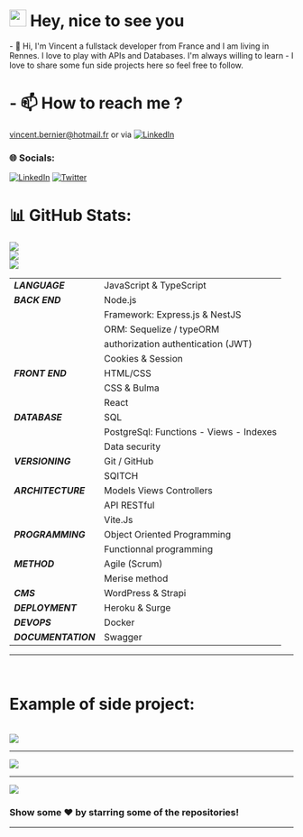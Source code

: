 <h1><img src="https://emojis.slackmojis.com/emojis/images/1531849430/4246/blob-sunglasses.gif?1531849430" width="30"/> Hey, nice to see you</h1>
- 👀 Hi, I'm Vincent a fullstack developer from France and I am living in Rennes. I love to play with APIs and Databases. 
I'm always willing to learn
- I love to share some fun side projects here so feel free to follow.

# - 📫 How to reach me ?

vincent.bernier@hotmail.fr or via [![LinkedIn](https://img.shields.io/badge/LinkedIn-%230077B5.svg?logo=linkedin&logoColor=white)](https://www.linkedin.com/in/vincent-bernier-javascript/)

### 🌐 Socials:

[![LinkedIn](https://img.shields.io/badge/LinkedIn-%230077B5.svg?logo=linkedin&logoColor=white)](https://www.linkedin.com/in/vincent-bernier-javascript/) [![Twitter](https://img.shields.io/badge/Twitter-%231DA1F2.svg?logo=Twitter&logoColor=white)](https://twitter.com/vincentbernier2)

# 📊 GitHub Stats:

![](https://github-readme-stats.vercel.app/api?username=VincentBernier35&theme=radical&include_all_commits=true&count_private=true)<br/>
![](https://github-readme-streak-stats.herokuapp.com/?user=VincentBernier35&theme=radical)<br/>
![](https://github-readme-stats.vercel.app/api/top-langs/?username=VincentBernier35&theme=radical&include_all_commits=true&count_private=true&layout=compact)

|                     |                                         |
| ------------------- | --------------------------------------- |
| **_LANGUAGE_**      | JavaScript & TypeScript                 |
| **_BACK END_**      | Node.js                                 |
|                     | Framework: Express.js & NestJS          |
|                     | ORM: Sequelize / typeORM                |
|                     | authorization authentication (JWT)      |
|                     | Cookies & Session                       |
| **_FRONT END_**     | HTML/CSS                                |
|                     | CSS & Bulma                             |
|                     | React                                   |
| **_DATABASE_**      | SQL                                     |
|                     | PostgreSql: Functions - Views - Indexes |
|                     | Data security                           |
| **_VERSIONING_**    | Git / GitHub                            |
|                     | SQITCH                                  |
| **_ARCHITECTURE_**  | Models Views Controllers                |
|                     | API RESTful                             |
|                     | Vite.Js                                 |
| **_PROGRAMMING_**   | Object Oriented Programming
||Functionnal programming|
| **_METHOD_**        | Agile (Scrum)                           |
|                     | Merise method                           |
| **_CMS_**           | WordPress & Strapi                      |
| **_DEPLOYMENT_**    | Heroku & Surge                          |
| **_DEVOPS_**        | Docker                                  |
| **_DOCUMENTATION_** | Swagger                                 |

<hr>

<br>

# Example of side project:

<br>
<a href="https://github.com/VincentBernier35/e-commerce_f0fShop_backend" target="_blank">
  <img src="https://github-readme-stats.vercel.app/api/pin/?username=VincentBernier35&repo=e-commerce_f0fShop_backend&theme=radical" />
</a>
<hr>
<a href="https://github.com/VincentBernier35/task-managementV3" target="_blank">
 <img src="https://github-readme-stats.vercel.app/api/pin/?username=VincentBernier35&repo=task-managementV3&theme=radical&border=true" />
</a>
<hr>
<a href="https://github.com/VincentBernier35/openAI-generateImage" target="_blank">
 <img src="https://github-readme-stats.vercel.app/api/pin/?username=VincentBernier35&repo=openAI-generateImage&theme=radical" />
</a>


### Show some ❤️ by starring some of the repositories!
---
